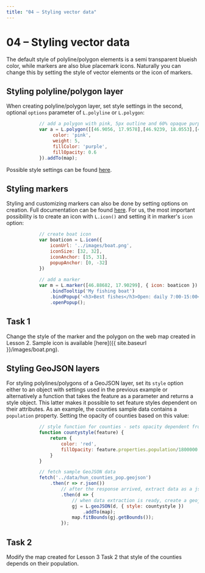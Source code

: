 ```yaml
---
title: "04 – Styling vector data"
---
```


# 04 – Styling vector data

The default style of polyline/polygon elements is a semi transparent blueish color, while markers are also blue placemark icons. Naturally you can change this by setting the style of vector elements or the icon of markers.

## Styling polyline/polygon layer

When creating polyline/polygon layer, set style settings in the second, optional ```options``` parameter of ```L.polyline``` or ```L.polygon```:

``` javascript
            // add a polygon with pink, 5px outline and 60% opaque purple fill
            var a = L.polygon([[46.9056, 17.9578],[46.9239, 18.0553],[46.9769, 18.1260],[47.0054, 18.056],[46.9422, 17.9291]],{
                 color: 'pink',
                 weight: 5,
                 fillColor: 'purple',
                 fillOpacity: 0.6
            }).addTo(map);
```

Possible style settings can be found [here](https://leafletjs.com/reference.html#polygon-stroke).

## Styling markers

Styling and customizing markers can also be done by setting options on creation. 
Full documentation can be found [here](https://leafletjs.com/reference.html#marker-option). For us, the most important possibility is to create an icon with ```L.icon()``` and setting it in marker's ```icon``` option:

``` javascript
            // create boat icon
            var boaticon = L.icon({
                iconUrl: '../images/boat.png',
                iconSize: [32, 32],
                iconAnchor: [15, 31],
                popupAnchor: [0, -32]
            })
            
            // add a marker
            var m = L.marker([46.88682, 17.90299], { icon: boaticon }).addTo(map)
                .bindTooltip('My fishing boat')
                .bindPopup('<h3>Best fishes</h3>Open: daily 7:00-15:00<br/><img src="../images/fish_boat.jpg" width="100%" />')
                .openPopup();
```

## Task 1

Change the style of the marker and the polygon on the web map created in Lesson 2.
Sample icon is available [here]({{ site.baseurl }}/images/boat.png).

## Styling GeoJSON layers

For styling polylines/polygons of a GeoJSON layer, set its ```style``` option either to an object with settings used in the previous example or alternatively a function that takes the feature as a parameter and returns a style object. This latter makes it possible to set feature styles dependent on their attributes. As an example, the counties sample data contains a ```population``` property. Setting the opacity of counties based on this value:

``` javascript
            // style function for counties - sets opacity dependent from population
            function countystyle(feature) {
                return {
                    color: 'red',
                    fillOpacity: feature.properties.population/1800000
                }
            }

            // fetch sample GeoJSON data
            fetch('../data/hun_counties_pop.geojson')
                .then(r => r.json()) 
                    // after the response arrived, extract data as a json object
                    .then(d => { 
                        // when data extraction is ready, create a geojson layer from it
                        gj = L.geoJSON(d, { style: countystyle })
                            .addTo(map);
                        map.fitBounds(gj.getBounds());
                    });
```



## Task 2

Modify the map created for Lesson 3 Task 2 that style of the counties depends on their population.


